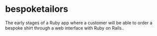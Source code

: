 # bespoketailors
The early stages of a Ruby app where a customer will be able to order a bespoke shirt through a web interface with Ruby on Rails..
